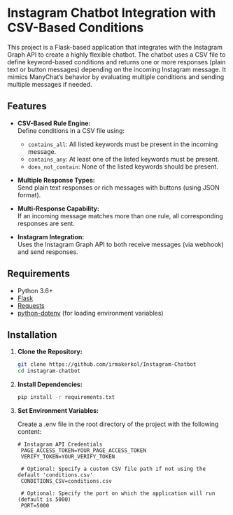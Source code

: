 # Instagram Chatbot Integration with CSV-Based Conditions

This project is a Flask-based application that integrates with the Instagram Graph API to create a highly flexible chatbot. The chatbot uses a CSV file to define keyword-based conditions and returns one or more responses (plain text or button messages) depending on the incoming Instagram message. It mimics ManyChat’s behavior by evaluating multiple conditions and sending multiple messages if needed.

## Features

- **CSV-Based Rule Engine:**  
  Define conditions in a CSV file using:
  - `contains_all`: All listed keywords must be present in the incoming message.
  - `contains_any`: At least one of the listed keywords must be present.
  - `does_not_contain`: None of the listed keywords should be present.
  
- **Multiple Response Types:**  
  Send plain text responses or rich messages with buttons (using JSON format).

- **Multi-Response Capability:**  
  If an incoming message matches more than one rule, all corresponding responses are sent.

- **Instagram Integration:**  
  Uses the Instagram Graph API to both receive messages (via webhook) and send responses.

## Requirements

- Python 3.6+
- [Flask](https://flask.palletsprojects.com/)
- [Requests](https://docs.python-requests.org/)
- [python-dotenv](https://github.com/theskumar/python-dotenv) (for loading environment variables)

## Installation

1. **Clone the Repository:**

   ```bash
   git clone https://github.com/irmakerkol/Instagram-Chatbot
   cd instagram-chatbot
   
2. **Install Dependencies:**

   ```bash
   pip install -r requirements.txt

2. **Set Environment Variables:**

   Create a .env file in the root directory of the project with the following content:

   ```dotenv
   # Instagram API Credentials
    PAGE_ACCESS_TOKEN=YOUR_PAGE_ACCESS_TOKEN
    VERIFY_TOKEN=YOUR_VERIFY_TOKEN
    
    # Optional: Specify a custom CSV file path if not using the default 'conditions.csv'
    CONDITIONS_CSV=conditions.csv
    
    # Optional: Specify the port on which the application will run (default is 5000)
    PORT=5000



